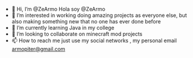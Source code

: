 - 👋 Hi, I’m @ZeArmo Hola soy @ZeArmo
- 👀 I’m interested in working doing amazing projects as everyone else, but also making something new that no one has ever done before
- 🌱 I’m currently learning Java in my college
- 💞️ I’m looking to collaborate on minecraft mod projects
- 📫 How to reach me just use my social networks , my personal email armopiter@gmail.com

<!---
ZeArmo/ZeArmo is a ✨ special ✨ repository because its `README.md` (this file) appears on your GitHub profile.
You can click the Preview link to take a look at your changes.
--->
